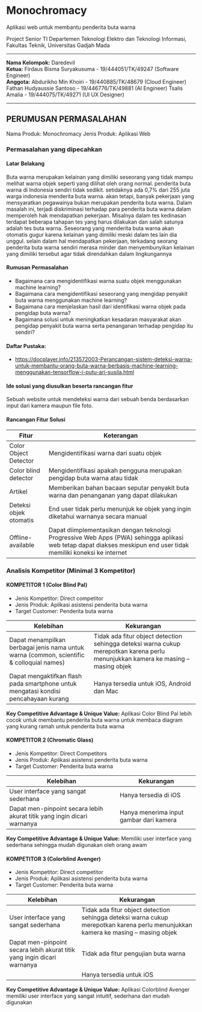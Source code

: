 # Monochromacy

Aplikasi web untuk membantu penderita buta warna

Project Senior TI
Departemen Teknologi Elektro dan Teknologi Informasi, Fakultas Teknik, Universitas Gadjah Mada

---

**Nama Kelompok:** Daredevil  
**Ketua:** Firdaus Bisma Suryakusuma - 19/444051/TK/49247 (Software Engineer)  
**Anggota:**
Abdurikho Min Khoiri - 19/440885/TK/48679 (Cloud Engineer)
Fathan Hudyaussie Santoso - 19/446776/TK/49881 (AI Engineer)
Tsalis Amalia - 19/444075/TK/49271 (UI UX Designer)

---

## PERUMUSAN PERMASALAHAN 
Nama Produk: Monochromacy 
Jenis Produk: Aplikasi Web 

### Permasalahan yang dipecahkan 

#### Latar Belakang
Buta warna merupakan kelainan yang dimiliki seseorang yang tidak mampu melihat warna objek seperti yang dilihat oleh orang normal. penderita buta warna di Indonesia sendiri tidak sedikit. setidaknya ada 0,7% dari 255 juta warga indonesia menderita buta warna. akan tetapi, banyak pekerjaan yang mensyaratkan pegawainya bukan merupakan penderita buta warna. Dalam masalah ini, terjadi diskriminasi terhadap para penderita buta warna dalam memperoleh hak mendapatkan pekerjaan. Misalnya dalam tes kedinasan terdapat beberapa tahapan tes yang harus dilakukan dan salah satunya adalah tes buta warna. Seseorang yang menderita buta warna akan otomatis gugur karena kelainan yang dimiliki meski dalam tes lain dia unggul. selain dalam hal mendapatkan pekerjaan, terkadang seorang penderita buta warna sendiri merasa minder dan menyembunyikan kelainan yang dimiliki tersebut agar tidak direndahkan dalam lingkungannya 

#### Rumusan Permasalahan
* Bagaimana cara mengidentifikasi warna suatu objek menggunakan machine learning? 
* Bagaimana cara mengidentifikasi seseorang yang mengidap penyakit buta warna menggunakan machine learning? 
* Bagaimana cara menjelaskan hasil dari identifikasi warna objek pada pengidap buta warna? 
* Bagaimana solusi untuk meningkatkan kesadaran masyarakat akan pengidap penyakit buta warna serta penanganan terhadap pengidap itu sendiri? 

#### Daftar Pustaka: 
* https://docplayer.info/213572003-Perancangan-sistem-deteksi-warna-untuk-membantu-orang-buta-warna-berbasis-machine-learning-menggunakan-tensorflow-i-putu-ari-susila.html 

#### Ide solusi yang diusulkan beserta rancangan fitur  
Sebuah website untuk mendeteksi warna dari sebuah benda berdasarkan input dari kamera maupun file foto. 

#### Rancangan Fitur Solusi

|Fitur|Keterangan|
|---|---|
|Color Object Detector|Mengidentifikasi warna dari suatu objek|
|Color blind detector|Mengidentifikasi apakah pengguna merupakan pengidap buta warna atau tidak|
|Artikel|Memberikan bahan bacaan seputar penyakit buta warna dan penanganan yang dapat dilakukan|
|Deteksi objek otomatis|End user tidak perlu menunjuk ke objek yang ingin diketahui warnanya secara manual|
|Offline-available|Dapat diimplementasikan dengan teknologi Progressive Web Apps (PWA) sehingga aplikasi web tetap dapat diakses meskipun end user tidak memiliki koneksi ke internet| 

### Analisis Kompetitor (Minimal 3 Kompetitor) 

#### KOMPETITOR 1 (Color Blind Pal)
* Jenis Kompetitor: Direct competitor  
* Jenis Produk: Aplikasi asistensi penderita buta warna  
* Target Customer: Penderita buta warna 

|Kelebihan|Kekurangan|
|---|---|
|Dapat menampilkan berbagai jenis nama untuk warna (common, scientific & colloquial names)|Tidak ada fitur object detection sehingga deteksi warna cukup merepotkan karena perlu menunjukkan kamera ke masing – masing objek|
|Dapat mengaktifkan flash pada smartphone untuk mengatasi kondisi pencahayaan kurang|Hanya tersedia untuk iOS, Android dan Mac|

**Key Competitive Advantage & Unique Value:** Aplikasi Color Blind Pal lebih cocok untuk membantu penderita buta warna untuk membaca diagram yang kurang ramah untuk penderita buta warna

#### KOMPETITOR 2 (Chromatic Glass)
* Jenis Kompetitor: Direct Competitors 
* Jenis Produk: Aplikasi asistensi penderita buta warna 
* Target Customer: Penderita buta warna 

|Kelebihan|Kekurangan|
|---|---|
|User interface yang sangat sederhana|Hanya tersedia di iOS|
|Dapat men-pinpoint secara lebih akurat titik yang ingin dicari warnanya|Hanya menerima input gambar dari kamera|

**Key Competitive Advantage & Unique Value:** Memiliki user interface yang sederhana sehingga mudah digunakan oleh orang awam

#### KOMPETITOR 3 (Colorblind Avenger)
* Jenis Kompetitor: Direct competitor 
* Jenis Produk: Aplikasi asistensi penderita buta warna 
* Target Customer: Penderita buta warna 

|Kelebihan|Kekurangan|
|---|---|
|User interface yang sangat sederhana|Tidak ada fitur object detection sehingga deteksi warna cukup merepotkan karena perlu menunjukkan kamera ke masing – masing objek|
|Dapat men-pinpoint secara lebih akurat titik yang ingin dicari warnanya|Tidak ada fitur pengujian buta warna|
| |Hanya tersedia untuk iOS|

**Key Competitive Advantage & Unique Value:** Aplikasi Colorblind Avenger memiliki user interface yang sangat intuitif, sederhana dan mudah digunakan
